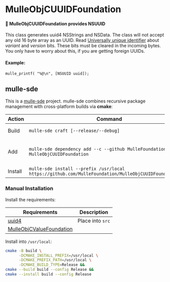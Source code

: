 # MulleObjCUUIDFoundation

#### 🛂 MulleObjCUUIDFoundation provides NSUUID

This class generates uuid4 NSStrings and NSData. The class will not accept
any old 16 byte array as an UUID. Read [Universally unique identifier](https://en.wikipedia.org/wiki/Universally_unique_identifier)
about *variant* and *version* bits. These bits must be cleared in the incoming
bytes. You only have to worry about this, if you are getting foreign UUIDs.


#### Example:

``` objc
mulle_printf( "%@\n", [NSUUID uuid]);
```


## mulle-sde

This is a [mulle-sde](//github.com/mulle-sde) project. mulle-sde combines
recursive package management with cross-platform builds via **cmake**:

| Action  | Command                               | Description               |
|---------|---------------------------------------|---------------------------|
| Build   | `mulle-sde craft [--release/--debug]` | Builds into local `kitchen` folder |
| Add     | `mulle-sde dependency add --c --github MulleFoundation MulleObjCUUIDFoundation` | Add MulleObjCUUIDFoundation to another mulle-sde project as a dependency |
| Install | `mulle-sde install --prefix /usr/local https://github.com/MulleFoundation/MulleObjCUUIDFoundation.git` | Like `make install` |


### Manual Installation


Install the requirements:

| Requirements                                      | Description             |
|---------------------------------------------------|-------------------------|
| [uuid4](//github.com/rxi/uuid4)                   | Place into `src`        |
| [MulleObjCValueFoundation](//github.com/MulleFoundation/MulleObjCValueFoundation) |  |


Install into `/usr/local`:

``` sh
cmake -B build \
      -DCMAKE_INSTALL_PREFIX=/usr/local \
      -DCMAKE_PREFIX_PATH=/usr/local \
      -DCMAKE_BUILD_TYPE=Release &&
cmake --build build --config Release &&
cmake --install build --config Release
```


<!--
extension : mulle-sde/sde
directory : demo/library
template  : .../README.md
Suppress this comment with `export MULLE_SDE_GENERATE_FILE_COMMENTS=NO`
-->
